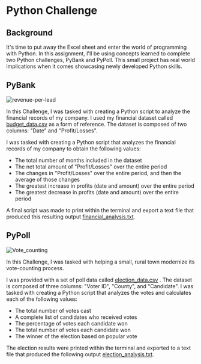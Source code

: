 # Python Challenge
## Background

It's time to put away the Excel sheet and enter the world of programming with Python. In this assignment, I'll be using concepts learned to complete two 
Python challenges, PyBank and PyPoll. This small project has real world implications when it comes showcasing newly developed Python skills.

## PyBank

![revenue-per-lead](https://github.com/faceadversity/python-challenge/assets/137361966/e957099a-143d-4726-ab95-16d4042b1946)

In this Challenge, I was tasked with creating a Python script to analyze the financial records of my company. I used my financial dataset called [budget_data.csv](https://github.com/faceadversity/python-challenge/files/12115879/budget_data.csv) as a form of reference. The dataset is composed of two columns: "Date" and "Profit/Losses".  

I was tasked with creating a Python script that analyzes the financial records of my company to obtain the following values:

* The total number of months included in the dataset
* The net total amount of "Profit/Losses" over the entire period
* The changes in "Profit/Losses" over the entire period, and then the average of those changes
* The greatest increase in profits (date and amount) over the entire period
* The greatest decrease in profits (date and amount) over the entire period

A final script was made to print within the terminal and export a text file that produced this resulting output [financial_analysis.txt](https://github.com/faceadversity/python-challenge/files/12115918/financial_analysis.txt).

## PyPoll

![Vote_counting](https://github.com/faceadversity/python-challenge/assets/137361966/4ad8e599-82ff-49ce-bf93-25ed1cbddc94)

In this Challenge, I was tasked with helping a small, rural town modernize its vote-counting process.

I was provided with a set of poll data called [election_data.csv](https://github.com/faceadversity/python-challenge/files/12115953/election_data.csv)
. The dataset is composed of three columns: "Voter ID", "County", and "Candidate". I was tasked with creating a Python script that analyzes the votes and calculates each of the following values:

* The total number of votes cast
* A complete list of candidates who received votes
* The percentage of votes each candidate won
* The total number of votes each candidate won
* The winner of the election based on popular vote

The election results were printed within the terminal and exported to a text file that produced the following output [election_analysis.txt](https://github.com/faceadversity/python-challenge/files/12115987/election_analysis.txt).
